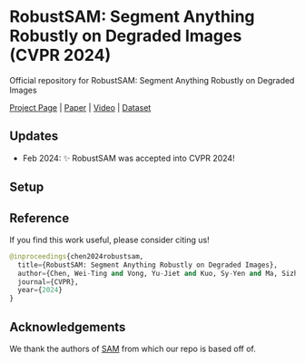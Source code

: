 # RobustSAM: Segment Anything Robustly on Degraded Images (CVPR 2024)

Official repository for RobustSAM: Segment Anything Robustly on Degraded Images



[Project Page]() | [Paper]() | [Video]() | [Dataset]()



## Updates
- Feb 2024: ✨ RobustSAM was accepted into CVPR 2024!


## Setup



## Reference
If you find this work useful, please consider citing us!
```python
@inproceedings{chen2024robustsam,
  title={RobustSAM: Segment Anything Robustly on Degraded Images},
  author={Chen, Wei-Ting and Vong, Yu-Jiet and Kuo, Sy-Yen and Ma, Sizhou and Wang, Jian},
  journal={CVPR},
  year={2024}
}
```


## Acknowledgements
We thank the authors of [SAM](https://github.com/facebookresearch/segment-anything) from which our repo is based off of.

